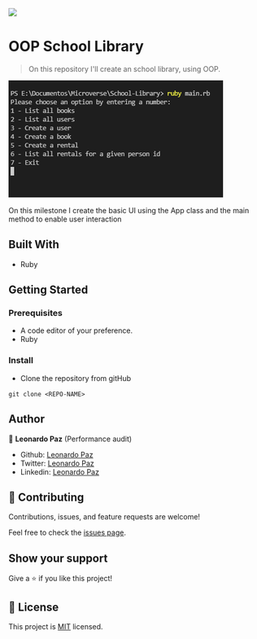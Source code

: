 ![](https://img.shields.io/badge/Microverse-blueviolet)

# OOP School Library

> On this repository I'll create an school library, using OOP.

![screenshot](./screenshot.png)

On this milestone I create the basic UI using the App class and the main method to enable user interaction

## Built With

- Ruby

## Getting Started

### Prerequisites

- A code editor of your preference.
- Ruby

### Install

- Clone the repository from gitHub
```
git clone <REPO-NAME>
```

## Author

👤 **Leonardo Paz** (Performance audit)

- Github: [Leonardo Paz](https://github.com/leolpaz)
- Twitter: [Leonardo Paz](https://twitter.com/leonardolpaz95)
- Linkedin: [Leonardo Paz](https://www.linkedin.com/in/leonardolpaz/)

## 🤝 Contributing

Contributions, issues, and feature requests are welcome!

Feel free to check the [issues page](../../issues/).

## Show your support

Give a ⭐️ if you like this project!

## 📝 License

This project is [MIT](./MIT.md) licensed.
